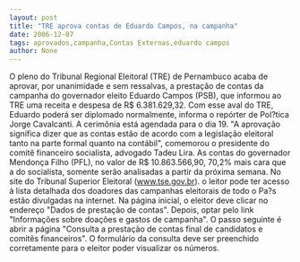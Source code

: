 ```yaml
---
layout: post
title: "TRE aprova contas de Eduardo Campos, na campanha"
date: 2006-12-07
tags: aprovados,campanha,Contas Externas,eduardo campos
author: None
---
```


O pleno do Tribunal Regional Eleitoral (TRE) de Pernambuco acaba de aprovar, por unanimidade e sem ressalvas, a prestação de contas da campanha do governador eleito Eduardo Campos (PSB), que informou ao TRE uma receita e despesa de R$ 6.381.629,32. Com esse aval do TRE, Eduardo poderá ser diplomado normalmente, informa o repórter de Pol?tica Jorge Cavalcanti. A cerimônia está agendada para o dia 19.
\"A aprovação significa dizer que as contas estão de acordo com a legislação eleitoral tanto na parte formal quanto na contábil\", comemorou o presidente do comitê financeiro socialista, advogado Tadeu Lira. 
As contas do governador Mendonça Filho (PFL), no valor de R$ 10.863.566,90, 70,2% mais cara que a do socialista, somente serão analisadas a partir da próxima semana. 
No site do Tribunal Superior Eleitoral (www.tse.gov.br). o leitor pode ter acesso à lista detalhada dos doadores das campanhas eleitorais de todo o Pa?s estão divulgadas na internet. 
Na página inicial, o eleitor deve clicar no endereço \"Dados de prestação de contas\". Depois, optar pelo link \"Informações sobre doações e gastos de campanha\". O passo seguinte é abrir a página \"Consulta a prestação de contas final de candidatos e comitês financeiros\". O formulário da consulta deve ser preenchido corretamente para o eleitor poder visualizar os números. 